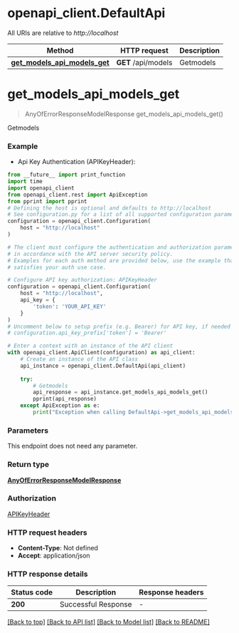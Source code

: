 # openapi_client.DefaultApi

All URIs are relative to *http://localhost*

Method | HTTP request | Description
------------- | ------------- | -------------
[**get_models_api_models_get**](DefaultApi.md#get_models_api_models_get) | **GET** /api/models | Getmodels


# **get_models_api_models_get**
> AnyOfErrorResponseModelResponse get_models_api_models_get()

Getmodels

### Example

* Api Key Authentication (APIKeyHeader):
```python
from __future__ import print_function
import time
import openapi_client
from openapi_client.rest import ApiException
from pprint import pprint
# Defining the host is optional and defaults to http://localhost
# See configuration.py for a list of all supported configuration parameters.
configuration = openapi_client.Configuration(
    host = "http://localhost"
)

# The client must configure the authentication and authorization parameters
# in accordance with the API server security policy.
# Examples for each auth method are provided below, use the example that
# satisfies your auth use case.

# Configure API key authorization: APIKeyHeader
configuration = openapi_client.Configuration(
    host = "http://localhost",
    api_key = {
        'token': 'YOUR_API_KEY'
    }
)
# Uncomment below to setup prefix (e.g. Bearer) for API key, if needed
# configuration.api_key_prefix['token'] = 'Bearer'

# Enter a context with an instance of the API client
with openapi_client.ApiClient(configuration) as api_client:
    # Create an instance of the API class
    api_instance = openapi_client.DefaultApi(api_client)
    
    try:
        # Getmodels
        api_response = api_instance.get_models_api_models_get()
        pprint(api_response)
    except ApiException as e:
        print("Exception when calling DefaultApi->get_models_api_models_get: %s\n" % e)
```

### Parameters
This endpoint does not need any parameter.

### Return type

[**AnyOfErrorResponseModelResponse**](AnyOfErrorResponseModelResponse.md)

### Authorization

[APIKeyHeader](../README.md#APIKeyHeader)

### HTTP request headers

 - **Content-Type**: Not defined
 - **Accept**: application/json

### HTTP response details
| Status code | Description | Response headers |
|-------------|-------------|------------------|
**200** | Successful Response |  -  |

[[Back to top]](#) [[Back to API list]](../README.md#documentation-for-api-endpoints) [[Back to Model list]](../README.md#documentation-for-models) [[Back to README]](../README.md)


